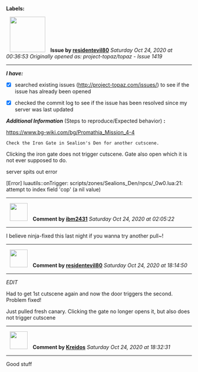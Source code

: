 **Labels:**



<a href="https://github.com/residentevil80"><img src="https://avatars2.githubusercontent.com/u/54491714?v=4" width="96" height="96" hspace="10"></img></a> **Issue by [residentevil80](https://github.com/residentevil80)**
_Saturday Oct 24, 2020 at 00:36:53_
_Originally opened as: project-topaz/topaz - Issue 1419_

----

<!-- place 'x' mark between square [] brackets to checkmark box -->
**_I have:_**

- [x] searched existing issues (http://project-topaz.com/issues/) to see if the issue has already been opened
- [x] checked the commit log to see if the issue has been resolved since my server was last updated

**_Additional Information_** (Steps to reproduce/Expected behavior) **:** 

https://www.bg-wiki.com/bg/Promathia_Mission_4-4
    Check the Iron Gate in Sealion's Den for another cutscene.

Clicking the iron gate does not trigger cutscene. Gate also open which it is not ever supposed to do.
server spits out error 
[Error] luautils::onTrigger: scripts/zones/Sealions_Den/npcs/_0w0.lua:21: attempt to index field 'cop' (a nil value)




----
<a href="https://github.com/ibm2431"><img src="https://avatars3.githubusercontent.com/u/13112942?v=4" width="48" height="48" hspace="10"></img></a> **Comment by [ibm2431](https://github.com/ibm2431)**
_Saturday Oct 24, 2020 at 02:05:22_

----

I believe ninja-fixed this last night if you wanna try another pull~!


----
<a href="https://github.com/residentevil80"><img src="https://avatars2.githubusercontent.com/u/54491714?v=4" width="48" height="48" hspace="10"></img></a> **Comment by [residentevil80](https://github.com/residentevil80)**
_Saturday Oct 24, 2020 at 18:14:50_

----

*EDIT* 
Had to get 1st cutscene again and now the door triggers the second. Problem fixed!
Just pulled fresh canary. Clicking the gate no longer opens it, but also does not trigger cutscene


----
<a href="https://github.com/Kreidos"><img src="https://avatars0.githubusercontent.com/u/12466395?v=4" width="48" height="48" hspace="10"></img></a> **Comment by [Kreidos](https://github.com/Kreidos)**
_Saturday Oct 24, 2020 at 18:32:31_

----

Good stuff
